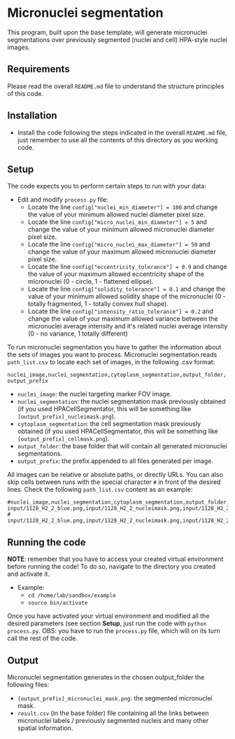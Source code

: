 Micronuclei segmentation
========================

This program, built upon the base template, will generate micronuclei segmentations over previously segmented (nuclei and cell) HPA-style nuclei images.  



Requirements
------------

Please read the overall `README.md` file to understand the structure principles of this code. 



Installation
------------

- Install the code following the steps indicated in the overall `README.md` file, just remember to use all the contents of this directory as you working code.



Setup
-----

The code expects you to perform certain steps to run with your data:

- Edit and modify `process.py` file:
  - Locate the line `config["nuclei_min_diameter"] = 100` and change the value of your minimum allowed nuclei diameter pixel size. 
  - Locate the line `config["micro_nuclei_min_diameter"] = 5` and change the value of your minimum allowed micronuclei diameter pixel size. 
  - Locate the line `config["micro_nuclei_max_diameter"] = 50` and change the value of your maximum allowed micronuclei diameter pixel size. 
  - Locate the line `config["eccentricity_tolerance"] = 0.9` and change the value of your maximum allowed eccentricity shape of the micronuclei (0 - circle, 1 - flattened ellipse). 
  - Locate the line `config["solidity_tolerance"] = 0.1` and change the value of your minimum allowed solidity shape of the micronuclei (0 - totally fragmented, 1 - totally convex hull shape). 
  - Locate the line `config["intensity_ratio_tolerance"] = 0.2` and change the value of your maximum allowed variance between the micronuclei average intensity and it's related nuclei average intensity (0 - no variance, 1 totally different)

To run micronuclei segmentation you have to gather the information about the sets of images you want to process. Micronuclei segmentation reads `path_list.csv` to locate each set of images, in the following .csv format: 

`nuclei_image,nuclei_segmentation,cytoplasm_segmentation,output_folder,output_prefix`

- `nuclei_image`: the nuclei targeting marker FOV image.
- `nuclei_segmentation`: the nuclei segmentation mask previously obtained (if you used HPACellSegmentator, this will be something like `[output_prefix]_nucleimask.png`).
- `cytoplasm_segmentation`: the cell segmentation mask previously obtained (if you used HPACellSegmentator, this will be something like `[output_prefix]_cellmask.png`).
- `output_folder`: the base folder that will contain all generated micronuclei segmentations.
- `output_prefix`: the prefix appended to all files generated per image.

All images can be relative or absolute paths, or directly URLs. You can also skip cells between runs with the special character `#` in front of the desired lines. 
Check the following `path_list.csv` content as an example:

```
#nuclei_image,nuclei_segmentation,cytoplasm_segmentation,output_folder,output_prefix
input/1128_H2_2_blue.png,input/1128_H2_2_nucleimask.png,input/1128_H2_2_cellmask.png,output,1128_H2_2_
#
input/1128_H2_2_blue.png,input/1128_H2_2_nucleimask.png,input/1128_H2_2_cellmask.png,output,1128_H2_2_
```
  


Running the code
---------------- 

**NOTE**: remember that you have to access your created virtual environment before running the code! To do so, navigate to the directory you created and activate it.
 - Example:
   - `cd /home/lab/sandbox/example`
   - `source bin/activate`

Once you have activated your virtual environment and modified all the desired parameters (see section **Setup**, just run the code with `python process.py`. OBS: you have to run the `process.py` file, which will on its turn call the rest of the code.



Output
------ 

Micronuclei segmentation generates in the chosen output_folder the following files:
- `[output_prefix]_micronuclei_mask.png`: the segmented micronuclei mask.
- `result.csv` (in the base folder) file containing all the links between micronuclei labels / previously segmented nucleis and many other spatial information.